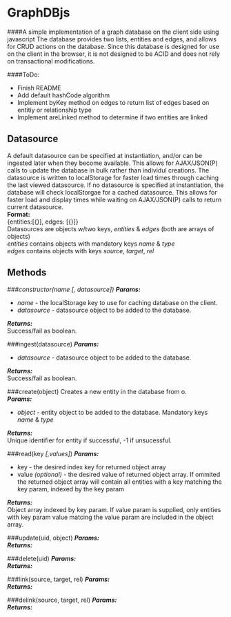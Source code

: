 GraphDBjs
=========

####A simple implementation of a graph database on the client side using javascript
The database provides two lists, entities and edges, and allows for CRUD actions on the database. Since this database is designed for use on the client in the browser, it is not designed to be ACID and does not rely on transactional modifications. 

####ToDo:
+ Finish README
+ Add default hashCode algorithm
+ Implement byKey method on edges to return list of edges based on entitiy or relationship type
+ Implement areLinked method to determine if two entities are linked

Datasource
----------
A default datasource can be specified at instantiation, and/or can be ingested later when they become available. This allows for AJAX/JSON(P) calls to update the database in bulk rather than individul creations. The datasource is written to localStorage for faster load times through caching the last viewed datasource. If no datasource is specified at instantiation, the database will check localStorgae for a cached datasource. This allows for faster load and display times while waiting on AJAX/JSON(P) calls to return current datasource.  
**Format:**  
{entities:[{}], edges: [{}]}  
Datasources are objects w/two keys, *entities* & *edges* (both are arrays of objects)  
*entities* contains objects with mandatory keys *name* & *type*  
*edges* contains objects with keys *source*, *target*, *rel*

Methods
-------
###*constructor(name [, datasource])*
_**Params:**_  
+ *name* - the localStorage key to use for caching database on the client.
+ *datasource* - datasource object to be added to the database.  

_**Returns:**_  
Success/fail as boolean.

###ingest(datasource)
_**Params:**_  
+ *datasource* - datasource object to be added to the database.  

_**Returns:**_  
Success/fail as boolean.

###create(object)
Creates a new entity in the database from o.  
_**Params:**_  
+ *object* - entity object to be added to the database. Mandatory keys *name* & *type*  

_**Returns:**_  
Unique identifier for entity if successful, -1 if unsucessful.

###read(key *[,values]*)
_**Params:**_  
+ key - the desired index key for returned object array
+ value *(optional)* - the desired value of returned object array. If ommited the returned object array will contain all entities with a key matching the key param, indexed by the key param  

_**Returns:**_  
Object array indexed by key param. If value param is supplied, only entities with key param value matcing the value param are included in the object array.

###update(uid, object)
_**Params:**_  
_**Returns:**_  

###delete(uid)
_**Params:**_  
_**Returns:**_  

###link(source, target, rel)
_**Params:**_  
_**Returns:**_  

###delink(source, target, rel)
_**Params:**_  
_**Returns:**_  
